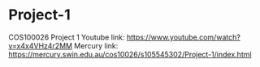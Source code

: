 # Project-1
COS100026 Project 1
Youtube link: https://www.youtube.com/watch?v=x4x4VHz4r2MM
Mercury link: https://mercury.swin.edu.au/cos10026/s105545302/Project-1/index.html
